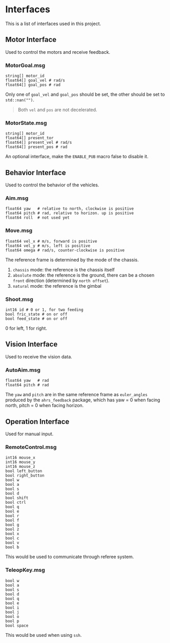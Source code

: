 # Interfaces

This is a list of interfaces used in this project.

## Motor Interface

Used to control the motors and receive feedback.

### MotorGoal.msg

```
string[] motor_id
float64[] goal_vel # rad/s
float64[] goal_pos # rad
```

Only one of `goal_vel` and `goal_pos` should be set, the other should be set to `std::nan("")`.

> Both `vel` and `pos` are not decelerated.

### MotorState.msg

```
string[] motor_id
float64[] present_tor
float64[] present_vel # rad/s
float64[] present_pos # rad
```

An optional interface, make the `ENABLE_PUB` macro false to disable it.

## Behavior Interface

Used to control the behavior of the vehicles.

### Aim.msg

```
float64 yaw   # relative to north, clockwise is positive
float64 pitch # rad, relative to horizon. up is positive
float64 roll  # not used yet
```

### Move.msg

```
float64 vel_x # m/s, forward is positive
float64 vel_y # m/s, left is positive
float64 omega # rad/s, counter-clockwise is positive
```

The reference frame is determined by the mode of the chassis.

1. `chassis` mode: the reference is the chassis itself
2. `absolute` mode: the reference is the ground, there can be a chosen `front` direction (determined by `north offset`).
3. `natural` mode: the reference is the gimbal

### Shoot.msg

```
int16 id # 0 or 1, for two feeding
bool fric_state # on or off
bool feed_state # on or off
```

0 for left, 1 for right.

## Vision Interface

Used to receive the vision data.

### AutoAim.msg

```
float64 yaw   # rad
float64 pitch # rad
```

The `yaw` and `pitch` are in the same reference frame as `euler_angles` produced by the `ahrs_feedback` package,
which has yaw = 0 when facing north, pitch = 0 when facing horizon.

## Operation Interface

Used for manual input.

### RemoteControl.msg

```
int16 mouse_x
int16 mouse_y
int16 mouse_z
bool left_button
bool right_button
bool w
bool a
bool s
bool d
bool shift
bool ctrl
bool q
bool e
bool r
bool f
bool g
bool z
bool x
bool c
bool v
bool b
```

This would be used to communicate through referee system.

### TeleopKey.msg

```
bool w
bool a
bool s
bool d
bool q
bool e
bool i
bool j
bool o
bool p
bool space
```

This would be used when using `ssh`.
